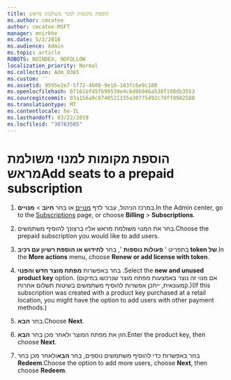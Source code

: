 ```yaml
---
title: הוספת מקומות למנוי משולמת מראש
ms.author: cmcatee
author: cmcatee-MSFT
manager: mnirkhe
ms.date: 5/2/2018
ms.audience: Admin
ms.topic: article
ROBOTS: NOINDEX, NOFOLLOW
localization_priority: Normal
ms.collection: Adm_O365
ms.custom: ''
ms.assetid: 9595e2e7-5f72-4b08-9e16-183fc6e9c108
ms.openlocfilehash: 07161bf45fb99539e4c6d0b946a538f198db3553
ms.sourcegitcommit: 03a156a9c9740521155a30775492c7dff0982588
ms.translationtype: MT
ms.contentlocale: he-IL
ms.lasthandoff: 03/22/2019
ms.locfileid: "30763505"
---
```

# <a name="add-seats-to-a-prepaid-subscription"></a><span data-ttu-id="a5cc1-102">הוספת מקומות למנוי משולמת מראש</span><span class="sxs-lookup"><span data-stu-id="a5cc1-102">Add seats to a prepaid subscription</span></span>

1. <span data-ttu-id="a5cc1-103">במרכז הניהול, עבור לדף [מנויים](https://go.microsoft.com/fwlink/p/?linkid=842054) או בחר **חיוב** \> **מנויים**.</span><span class="sxs-lookup"><span data-stu-id="a5cc1-103">In the Admin center, go to the [Subscriptions](https://go.microsoft.com/fwlink/p/?linkid=842054) page, or choose **Billing** \> **Subscriptions**.</span></span>
    
2. <span data-ttu-id="a5cc1-104">בחר את המנוי משולמת מראש אליו ברצונך להוסיף משתמשים.</span><span class="sxs-lookup"><span data-stu-id="a5cc1-104">Choose the prepaid subscription you would like to add users.</span></span>
    
3. <span data-ttu-id="a5cc1-105">בתפריט ' **פעולות נוספות** ', בחר **לחידוש או הוספת רשיון עם רכיב token של**.</span><span class="sxs-lookup"><span data-stu-id="a5cc1-105">In the **More actions** menu, choose **Renew or add license with token**.</span></span>
    
4. <span data-ttu-id="a5cc1-106">בחר באפשרות **מפתח מוצר חדש והפנוי** .</span><span class="sxs-lookup"><span data-stu-id="a5cc1-106">Select the **new and unused product key** option.</span></span> <span data-ttu-id="a5cc1-107">(אם מנוי זה נוצר באמצעות מפתח מוצר שנרכשו במיקום קמעונאית, ייתכן אפשרות להוסיף משתמשים בשיטות תשלום אחרות.)</span><span class="sxs-lookup"><span data-stu-id="a5cc1-107">(If this subscription was created with a product key purchased at a retail location, you might have the option to add users with other payment methods.)</span></span> 
    
5. <span data-ttu-id="a5cc1-108">בחר **הבא**.</span><span class="sxs-lookup"><span data-stu-id="a5cc1-108">Choose **Next**.</span></span>
    
6. <span data-ttu-id="a5cc1-109">הזן את מפתח המוצר ולאחר מכן בחר **הבא**.</span><span class="sxs-lookup"><span data-stu-id="a5cc1-109">Enter the product key, then choose **Next**.</span></span>
    
7. <span data-ttu-id="a5cc1-110">בחר באפשרות כדי להוסיף משתמשים נוספים, בחר **הבא**ולאחר מכן בחר **Redeem**.</span><span class="sxs-lookup"><span data-stu-id="a5cc1-110">Choose the option to add more users, choose **Next**, then choose **Redeem**.</span></span>
    

